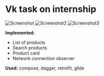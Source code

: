 # Vk task on internship

![Screenshot](https://sun9-69.userapi.com/impg/3B0jCsO0GOOOgs8AW76ubBB0kaWNg_9YKM51_w/Z5gzUrjV2SQ.jpg?size=360x732&quality=96&sign=40846b06f5f4c4aef939123a05348125&type=album)
![Screenshot2](https://sun9-80.userapi.com/impg/vSttbaB-v_g3aHgbnPAN9qdGvSzF21OWWwXq6A/-ZdW3OK6I2o.jpg?size=357x721&quality=96&sign=6f48b58281ccbdb51a3abf10f23b36a8&type=album)
![Screenshot3](https://sun9-43.userapi.com/impg/qBQUbbP1HnbyfvNPU_KNrTM_y6qstfCtzHzlrQ/vs0pWLqEZPk.jpg?size=354x711&quality=96&sign=801c62ad97d50aa453f295c030b1ceb1&type=album)

__Implemented__: 
- List of products
- Search products
- Product card
- Network connection observer

__Used:__ compose, dagger, retrofit, glide
